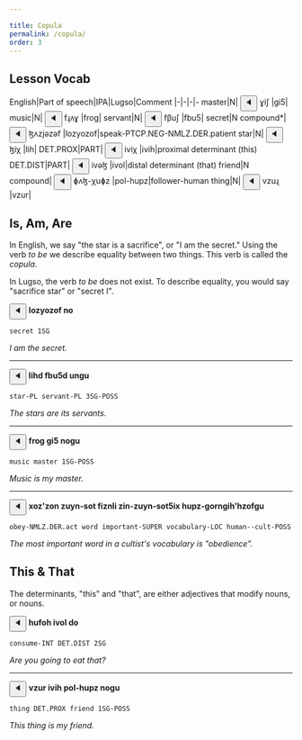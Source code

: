 ```yaml
---

title: Copula
permalink: /copula/
order: 3
---
```


## Lesson Vocab

English|Part of speech|IPA|Lugso|Comment
|-|-|-|-
master|N|<span class='spoken '> <button class='speak' type='button' data-ipa='ɣiʃ'>🔈</button> <span class='ipa'>ɣiʃ</span> </span>|gi5|
music|N|<span class='spoken '> <button class='speak' type='button' data-ipa='fɻʌɣ'>🔈</button> <span class='ipa'>fɻʌɣ</span> </span>|frog|
servant|N|<span class='spoken '> <button class='speak' type='button' data-ipa='fβuʃ'>🔈</button> <span class='ipa'>fβuʃ</span> </span>|fbu5|
secret|N compound*|<span class='spoken '> <button class='speak' type='button' data-ipa='ɮʌzjəzəf'>🔈</button> <span class='ipa'>ɮʌzjəzəf</span> </span>|lozyozof|speak-PTCP.NEG-NMLZ.DER.patient
star|N|<span class='spoken '> <button class='speak' type='button' data-ipa='ɮiχ'>🔈</button> <span class='ipa'>ɮiχ</span> </span>|lih|
DET.PROX|PART|<span class='spoken '> <button class='speak' type='button' data-ipa='iviχ'>🔈</button> <span class='ipa'>iviχ</span> </span>|ivih|proximal determinant (this)
DET.DIST|PART|<span class='spoken '> <button class='speak' type='button' data-ipa='ivəɮ'>🔈</button> <span class='ipa'>ivəɮ</span> </span>|ivol|distal determinant (that)
friend|N compound|<span class='spoken '> <button class='speak' type='button' data-ipa='ɸʌɮ-χuɸz'>🔈</button> <span class='ipa'>ɸʌɮ-χuɸz</span> </span>|pol-hupz|follower-human
thing|N|<span class='spoken '> <button class='speak' type='button' data-ipa='vzuɻ'>🔈</button> <span class='ipa'>vzuɻ</span> </span>|vzur|

## Is, Am, Are

In English, we say "the star is a sacrifice", or "I am the secret." Using the verb _to be_ we describe equality between two things. This verb is called the _copula_.

In Lugso, the verb _to be_ does not exist. To describe equality, you would say "sacrifice star" or "secret I".

<span class='spoken btnOnly'> <button class='speak' type='button' data-ipa='ɮʌzjəzəf nʌ'>🔈</button>  </span> <strong>lozyozof no</strong>

`secret 1SG`

_I am the secret._

---

<span class='spoken btnOnly'> <button class='speak' type='button' data-ipa='ɮiχð fβuʃð unɣu'>🔈</button>  </span> <strong>lihd fbu5d ungu</strong>

`star-PL servant-PL 3SG-POSS`

_The stars are its servants._

---

<span class='spoken btnOnly'> <button class='speak' type='button' data-ipa='fɻʌɣ ɣiʃ nʌɣu'>🔈</button>  </span> <strong>frog gi5 nogu</strong>

`music master 1SG-POSS`

_Music is my master._

---

<span class='spoken btnOnly'> <button class='speak' type='button' data-ipa='xʌzʔzən zujn-səθ fiznɮi zin-zujn-səθʃix χuɸz-ɣəɻnɣiχʔχzəfɣu'>🔈</button>  </span> <strong>xoz'zon zuyn-sot fiznli zin-zuyn-sot5ix hupz-gorngih'hzofgu</strong>

`obey-NMLZ.DER.act word important-SUPER vocabulary-LOC human--cult-POSS`

_The most important word in a cultist's vocabulary is "obedience"._

## This & That

The determinants, "this" and "that", are either adjectives that modify nouns, or nouns.

<span class='spoken btnOnly'> <button class='speak' type='button' data-ipa='χufəχ ivəɮ ðʌ'>🔈</button>  </span> <strong>hufoh ivol do</strong>

`consume-INT DET.DIST 2SG`

_Are you going to eat that?_

---

<span class='spoken btnOnly'> <button class='speak' type='button' data-ipa='vzuɻ iviχ ɸʌɮ-χuɸz nʌɣu'>🔈</button>  </span> <strong>vzur ivih pol-hupz nogu</strong>

`thing DET.PROX friend 1SG-POSS`

_This thing is my friend._